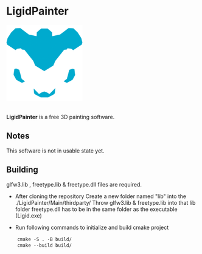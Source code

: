 # LigidPainter

<img src="https://raw.githubusercontent.com/mert-tetik/LigidPainter/main/LigidPainter/Main/src/.gh_resources/logo-1080x.png" width="200" alt="Ligid Painter Logo"><br><br>

**LigidPainter**  is a free 3D painting software.

## Notes
   This software is not in usable state yet.
   
## Building
glfw3.lib , freetype.lib & freetype.dll files are required.

- After cloning the repository
    Create a new folder named "lib" into the ./LigidPainter/Main/thirdparty/
    Throw glfw3.lib & freetype.lib into that lib folder
    freetype.dll has to be in the same folder as the executable (Ligid.exe)

- Run following commands to initialize and build cmake project
```
    cmake -S . -B build/
    cmake --build build/
```